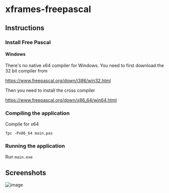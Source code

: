 # xframes-freepascal

## Instructions

### Install Free Pascal

#### Windows

There's no native x64 compiler for Windows. You need to first download the 32 bit compiler from

https://www.freepascal.org/down/i386/win32.html

Then you need to install the cross compiler

https://www.freepascal.org/down/x86_64/win64.html

### Compiling the application

Compile for x64

`fpc -Px86_64 main.pas`

### Running the application

Run `main.exe`

## Screenshots

![image](https://github.com/user-attachments/assets/a962ec9b-03e0-4ff5-9335-f8e82f3cb4c6)

